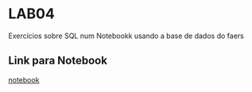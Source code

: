 # LAB04

Exercícios sobre SQL num Notebookk usando a base de dados do faers


## Link para Notebook

[notebook](notebooks/faers-lab-01.ipynb)
